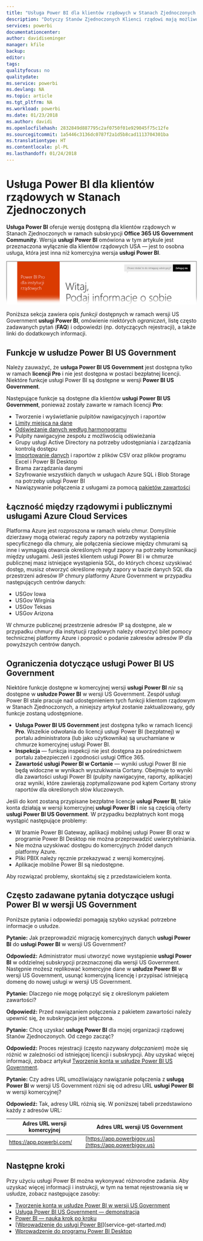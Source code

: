 ```yaml
---
title: "Usługa Power BI dla klientów rządowych w Stanach Zjednoczonych — omówienie"
description: "Dotyczy Stanów Zjednoczonych Klienci rządowi mają możliwość zapoznania się z funkcjami i ograniczeniami dotyczącymi usługi Power BI US Government"
services: powerbi
documentationcenter: 
author: davidiseminger
manager: kfile
backup: 
editor: 
tags: 
qualityfocus: no
qualitydate: 
ms.service: powerbi
ms.devlang: NA
ms.topic: article
ms.tgt_pltfrm: NA
ms.workload: powerbi
ms.date: 01/23/2018
ms.author: davidi
ms.openlocfilehash: 2832849d887795c2af0750f01e929045f75c12fe
ms.sourcegitcommit: 1a5446c3136dc0787f2a1d5b8cad1113704301ba
ms.translationtype: HT
ms.contentlocale: pl-PL
ms.lasthandoff: 01/24/2018
---
```

# <a name="power-bi-for-us-government-customers"></a>Usługa Power BI dla klientów rządowych w Stanach Zjednoczonych
**Usługa Power BI** oferuje wersję dostępną dla klientów rządowych w Stanach Zjednoczonych w ramach subskrypcji **Office 365 US Government Community**. Wersja **usługi Power BI** omówiona w tym artykule jest przeznaczona wyłącznie dla klientów rządowych USA — jest to osobna usługa, która jest inna niż komercyjna wersja **usługi Power BI**.

![](media/service-govus-overview/service_usgov_overview-1.png)

Poniższa sekcja zawiera opis *funkcji* dostępnych w ramach wersji US Government **usługi Power BI**, omówienie niektórych *ograniczeń*, listę często zadawanych pytań (**FAQ**) i odpowiedzi (np. dotyczących rejestracji), a także linki do dodatkowych informacji.

## <a name="features-of-power-bi-us-government"></a>Funkcje w usłudze Power BI US Government
Należy zauważyć, że **usługa Power BI US Government** jest dostępna tylko w ramach **licencji Pro** i nie jest dostępna w postaci bezpłatnej licencji. Niektóre funkcje usługi Power BI są dostępne w wersji **Power BI US Government**.

Następujące funkcje są dostępne dla klientów **usługi Power BI US Government**, ponieważ zostały zawarte w ramach licencji **Pro**:

* Tworzenie i wyświetlanie pulpitów nawigacyjnych i raportów
* [Limity miejsca na dane](service-admin-manage-your-data-storage-in-power-bi.md)
* [Odświeżanie danych według harmonogramu](refresh-data.md)
* Pulpity nawigacyjne zespołu z możliwością odświeżania
* Grupy usługi Active Directory na potrzeby udostępniania i zarządzania kontrolą dostępu
* [Importowanie danych](service-get-data.md) i raportów z plików CSV oraz plików programu Excel i Power BI Desktop
* Brama zarządzania danymi
* Szyfrowanie wszystkich danych w usługach Azure SQL i Blob Storage na potrzeby usługi Power BI
* Nawiązywanie połączenia z usługami za pomocą [pakietów zawartości](service-connect-to-services.md)

## <a name="connectivity-between-government-and-public-azure-cloud-services"></a>Łączność między rządowymi i publicznymi usługami Azure Cloud Services 

Platforma Azure jest rozproszona w ramach wielu chmur. Domyślnie dzierżawy mogą otwierać reguły zapory na potrzeby wystąpienia specyficznego dla chmury, ale połączenia sieciowe między chmurami są inne i wymagają otwarcia określonych reguł zapory na potrzeby komunikacji między usługami. Jeśli jesteś klientem usługi Power BI i w chmurze publicznej masz istniejące wystąpienia SQL, do których chcesz uzyskiwać dostęp, musisz otworzyć określone reguły zapory w bazie danych SQL dla przestrzeni adresów IP chmury platformy Azure Government w przypadku następujących centrów danych:

* USGov Iowa
* USGov Wirginia
* USGov Teksas
* USGov Arizona

W chmurze publicznej przestrzenie adresów IP są dostępne, ale w przypadku chmury dla instytucji rządowych należy otworzyć bilet pomocy technicznej platformy Azure i poprosić o podanie zakresów adresów IP dla powyższych centrów danych. 


## <a name="limitations-of-power-bi-us-government"></a>Ograniczenia dotyczące usługi Power BI US Government
Niektóre funkcje dostępne w komercyjnej wersji **usługi Power BI** *nie* są dostępne w **usłudze Power BI** w wersji US Government. Zespół usługi Power BI stale pracuje nad udostępnieniem tych funkcji klientom rządowym w Stanach Zjednoczonych, a niniejszy artykuł zostanie zaktualizowany, gdy funkcje zostaną udostępnione.

* **Usługa Power BI US Government** jest dostępna tylko w ramach licencji **Pro**. Wszelkie odwołania do licencji usługi Power BI (bezpłatnej) w portalu administratora (lub jako użytkownika) są uruchamiane w chmurze komercyjnej usługi Power BI.
* **Inspekcja** — funkcja inspekcji nie jest dostępna za pośrednictwem portalu zabezpieczeń i zgodności usługi Office 365.
* **Zawartość usługi Power BI w Cortanie** — wyniki usługi Power BI nie będą widoczne w wynikach wyszukiwania Cortany. Obejmuje to wyniki dla zawartości usługi Power BI (pulpity nawigacyjne, raporty, aplikacje) oraz wyniki, które zawierają zoptymalizowane pod kątem Cortany strony raportów dla określonych słów kluczowych.

Jeśli do kont zostaną przypisane bezpłatne licencje **usługi Power BI**, takie konta działają w wersji komercyjnej **usługi Power BI** i nie są częścią oferty **usługi Power BI US Government**. W przypadku bezpłatnych kont mogą wystąpić następujące problemy:

* W bramie Power BI Gateway, aplikacji mobilnej usługi Power BI oraz w programie Power BI Desktop nie można przeprowadzić uwierzytelniania.
* Nie można uzyskiwać dostępu do komercyjnych źródeł danych platformy Azure.
* Pliki PBIX należy ręcznie przekazywać z wersji komercyjnej.
* Aplikacje mobilne Power BI są niedostępne.

Aby rozwiązać problemy, skontaktuj się z przedstawicielem konta.

## <a name="frequently-asked-questions-faq-for-the-us-government-version-of-the-power-bi-service"></a>Często zadawane pytania dotyczące usługi Power BI w wersji US Government
Poniższe pytania i odpowiedzi pomagają szybko uzyskać potrzebne informacje o usłudze.

**Pytanie:** Jak przeprowadzić migrację komercyjnych danych **usługi Power BI** do **usługi Power BI** w wersji US Government?

**Odpowiedź:** Administrator musi utworzyć nowe wystąpienie **usługi Power BI** w oddzielnej subskrypcji przeznaczonej dla wersji US Government. Następnie możesz replikować komercyjne dane w **usłudze Power BI** w wersji US Government, usunąć komercyjną licencję i przypisać istniejącą domenę do nowej usługi w wersji US Government.

**Pytanie:** Dlaczego nie mogę połączyć się z określonym pakietem zawartości?

**Odpowiedź:** Przed nawiązaniem połączenia z pakietem zawartości należy upewnić się, że subskrypcja jest włączona.

**Pytanie:** Chcę uzyskać **usługę Power BI** dla mojej organizacji rządowej Stanów Zjednoczonych. Od czego zacząć?

**Odpowiedź:** Proces rejestracji (często nazywany *dołączaniem*) może się różnić w zależności od istniejącej licencji i subskrypcji. Aby uzyskać więcej informacji, zobacz artykuł [Tworzenie konta w usłudze Power BI US Government](service-govus-signup.md).

**Pytanie:** Czy adres URL umożliwiający nawiązanie połączenia z **usługą Power BI** w wersji US Government różni się od adresu URL **usługi Power BI** w wersji komercyjnej?

**Odpowiedź:** Tak, adresy URL różnią się. W poniższej tabeli przedstawiono każdy z adresów URL:

| Adres URL wersji komercyjnej | Adres URL wersji US Government |
| --- | --- |
| https://app.powerbi.com/ |[https://app.powerbigov.us](https://app.powerbigov.us) |

## <a name="next-steps"></a>Następne kroki
Przy użyciu usługi Power BI można wykonywać różnorodne zadania. Aby uzyskać więcej informacji i instrukcji, w tym na temat rejestrowania się w usłudze, zobacz następujące zasoby:

* [Tworzenie konta w usłudze Power BI w wersji US Government](service-govus-signup.md)
* <a href="https://channel9.msdn.com/Blogs/Azure/Cognitive-Services-HDInsight-and-Power-BI-on-Azure-Government">Usługa Power BI US Government — demonstracja</a>
* [Power BI — nauka krok po kroku](guided-learning/gettingstarted.yml#step-1)
* [[Wprowadzenie do usługi Power BI](service-get-started.md)](service-get-started.md)
* [Wprowadzenie do programu Power BI Desktop](desktop-getting-started.md)

